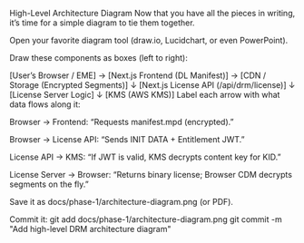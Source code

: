 High-Level Architecture Diagram
Now that you have all the pieces in writing, it’s time for a simple diagram to tie them together.

Open your favorite diagram tool (draw.io, Lucidchart, or even PowerPoint).

Draw these components as boxes (left to right):

[User’s Browser / EME] → [Next.js Frontend (DL Manifest)] → [CDN / Storage (Encrypted Segments)] 
                         ↓
                 [Next.js License API (/api/drm/license)]
                         ↓
                    [License Server Logic]
                         ↓
                       [KMS (AWS KMS)]
Label each arrow with what data flows along it:

Browser → Frontend: “Requests manifest.mpd (encrypted).”

Browser → License API: “Sends INIT DATA + Entitlement JWT.”

License API → KMS: “If JWT is valid, KMS decrypts content key for KID.”

License Server → Browser: “Returns binary license; Browser CDM decrypts segments on the fly.”

Save it as docs/phase-1/architecture-diagram.png (or PDF).

Commit it:
git add docs/phase-1/architecture-diagram.png
git commit -m "Add high-level DRM architecture diagram"
